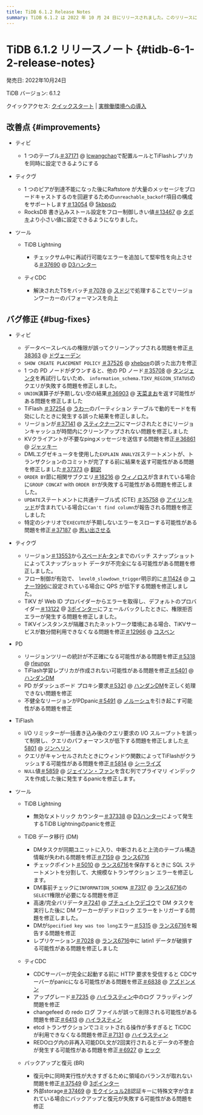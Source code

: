 ```yaml
---
title: TiDB 6.1.2 Release Notes
summary: TiDB 6.1.2 は 2022 年 10 月 24 日にリリースされました。このリリースには、TiDB、TiKV、ツール、PD、 TiFlashの改善と、各コンポーネントのさまざまな問題に対するバグ修正が含まれています。改善には、配置ルールとTiFlashレプリカの同時設定、さまざまな設定の構成のサポート、パフォーマンスの向上が含まれます。バグ修正では、権限の誤ったクリーンアップ、誤った出力、クエリの失敗、パフォーマンスの問題などの問題に対処しています。
---
```


# TiDB 6.1.2 リリースノート {#tidb-6-1-2-release-notes}

発売日: 2022年10月24日

TiDB バージョン: 6.1.2

クイックアクセス: [クイックスタート](https://docs.pingcap.com/tidb/v6.1/quick-start-with-tidb) | [実稼働環境への導入](https://docs.pingcap.com/tidb/v6.1/production-deployment-using-tiup)

## 改善点 {#improvements}

-   ティビ

    -   1 つのテーブル[＃37171](https://github.com/pingcap/tidb/issues/37171) @ [lcwangchao](https://github.com/lcwangchao)で配置ルールとTiFlashレプリカを同時に設定できるようにする

-   ティクヴ

    -   1 つのピアが到達不能になった後にRaftstore が大量のメッセージをブロードキャストするのを回避するための`unreachable_backoff`項目の構成をサポートします[＃13054](https://github.com/tikv/tikv/issues/13054) @ [5kbpsの](https://github.com/5kbpers)
    -   RocksDB 書き込みストール設定をフロー制御しきい値[＃13467](https://github.com/tikv/tikv/issues/13467) @ [タボキ](https://github.com/tabokie)より小さい値に設定できるようになりました。

-   ツール

    -   TiDB Lightning

        -   チェックサム中に再試行可能なエラーを追加して堅牢性を向上させる[＃37690](https://github.com/pingcap/tidb/issues/37690) @ [D3ハンター](https://github.com/D3Hunter)

    -   ティCDC

        -   解決されたTSをバッチ[＃7078](https://github.com/pingcap/tiflow/issues/7078) @ [スドジ](https://github.com/sdojjy)で処理することでリージョンワーカーのパフォーマンスを向上

## バグ修正 {#bug-fixes}

-   ティビ

    -   データベースレベルの権限が誤ってクリーンアップされる問題を修正[＃38363](https://github.com/pingcap/tidb/issues/38363) @ [ドヴェーデン](https://github.com/dveeden)
    -   `SHOW CREATE PLACEMENT POLICY` [＃37526](https://github.com/pingcap/tidb/issues/37526) @ [xhebox](https://github.com/xhebox)の誤った出力を修正
    -   1 つの PD ノードがダウンすると、他の PD ノード[＃35708](https://github.com/pingcap/tidb/issues/35708) @ [タンジェンタ](https://github.com/tangenta)を再試行しないため、 `information_schema.TIKV_REGION_STATUS`のクエリが失敗する問題を修正しました。
    -   `UNION`演算子が予期しない空の結果[＃36903](https://github.com/pingcap/tidb/issues/36903) @ [天菜まお](https://github.com/tiancaiamao)を返す可能性がある問題を修正しました
    -   TiFlash [＃37254](https://github.com/pingcap/tidb/issues/37254) @ [うわー](https://github.com/wshwsh12)のパーティション テーブルで動的モードを有効にしたときに発生する誤った結果を修正しました。
    -   リージョンが[＃37141](https://github.com/pingcap/tidb/issues/37141) @ [スティクナーフ](https://github.com/sticnarf)にマージされたときにリージョンキャッシュが時間内にクリーンアップされない問題を修正しました
    -   KVクライアントが不要なpingメッセージを送信する問題を修正[＃36861](https://github.com/pingcap/tidb/issues/36861) @ [ジャッキー](https://github.com/jackysp)
    -   DMLエグゼキュータを使用した`EXPLAIN ANALYZE`ステートメントが、トランザクションのコミットが完了する前に結果を返す可能性がある問題を修正しました[＃37373](https://github.com/pingcap/tidb/issues/37373) @ [翻訳](https://github.com/cfzjywxk)
    -   `ORDER BY`節に相関サブクエリ[＃18216](https://github.com/pingcap/tidb/issues/18216) @ [ウィノロス](https://github.com/winoros)が含まれている場合に`GROUP CONCAT` with `ORDER BY`が失敗する可能性がある問題を修正しました。
    -   `UPDATE`ステートメントに共通テーブル式 (CTE) [＃35758](https://github.com/pingcap/tidb/issues/35758) @ [アイリンキッド](https://github.com/AilinKid)が含まれている場合に`Can't find column`が報告される問題を修正しました
    -   特定のシナリオで`EXECUTE`が予期しないエラーをスローする可能性がある問題を修正[＃37187](https://github.com/pingcap/tidb/issues/37187) @ [思い出させる](https://github.com/Reminiscent)

-   ティクヴ

    -   リージョン[＃13553](https://github.com/tikv/tikv/issues/13553)から[スペードA-タン](https://github.com/SpadeA-Tang)までのバッチ スナップショットによってスナップショット データが不完全になる可能性がある問題を修正しました。
    -   フロー制御が有効で、 `level0_slowdown_trigger`明示的に[＃11424](https://github.com/tikv/tikv/issues/11424) @ [コナー1996](https://github.com/Connor1996)に設定されている場合に QPS が低下する問題を修正しました。
    -   TiKV が Web ID プロバイダーからエラーを取得し、デフォルトのプロバイダー[＃13122](https://github.com/tikv/tikv/issues/13122) @ [3ポインター](https://github.com/3pointer)にフェールバックしたときに、権限拒否エラーが発生する問題を修正しました。
    -   TiKVインスタンスが隔離されたネットワーク環境にある場合、TiKVサービスが数分間利用できなくなる問題を修正[＃12966](https://github.com/tikv/tikv/issues/12966) @ [コスベン](https://github.com/cosven)

-   PD

    -   リージョンツリーの統計が不正確になる可能性がある問題を修正[＃5318](https://github.com/tikv/pd/issues/5318) @ [rleungx](https://github.com/rleungx)
    -   TiFlash学習レプリカが作成されない可能性がある問題を修正[＃5401](https://github.com/tikv/pd/issues/5401) @ [ハンダンDM](https://github.com/HunDunDM)
    -   PD がダッシュボード プロキシ要求[＃5321](https://github.com/tikv/pd/issues/5321) @ [ハンダンDM](https://github.com/HunDunDM)を正しく処理できない問題を修正
    -   不健全なリージョンがPDpanic[＃5491](https://github.com/tikv/pd/issues/5491) @ [ノルーシュ](https://github.com/nolouch)を引き起こす可能性がある問題を修正

-   TiFlash

    -   I/O リミッターが一括書き込み後のクエリ要求の I/O スループットを誤って制限し、クエリのパフォーマンスが低下する問題を修正しました[＃5801](https://github.com/pingcap/tiflash/issues/5801) @ [ジンヘリン](https://github.com/JinheLin)
    -   クエリがキャンセルされたときにウィンドウ関数によってTiFlashがクラッシュする可能性がある問題を修正[＃5814](https://github.com/pingcap/tiflash/issues/5814) @ [シーライズ](https://github.com/SeaRise)
    -   `NULL`値[＃5859](https://github.com/pingcap/tiflash/issues/5859) @ [ジェイソン・ファン](https://github.com/JaySon-Huang)を含む列でプライマリ インデックスを作成した後に発生するpanicを修正します。

-   ツール

    -   TiDB Lightning

        -   無効なメトリック カウンター[＃37338](https://github.com/pingcap/tidb/issues/37338) @ [D3ハンター](https://github.com/D3Hunter)によって発生するTiDB Lightningのpanicを修正

    -   TiDB データ移行 (DM)

        -   DMタスクが同期ユニットに入り、中断されると上流のテーブル構造情報が失われる問題を修正[＃7159](https://github.com/pingcap/tiflow/issues/7159) @ [ランス6716](https://github.com/lance6716)
        -   チェックポイント[＃5010](https://github.com/pingcap/tiflow/issues/5010) @ [ランス6716](https://github.com/lance6716)を保存するときに SQL ステートメントを分割して、大規模なトランザクション エラーを修正します。
        -   DM事前チェックに`INFORMATION_SCHEMA` [＃7317](https://github.com/pingcap/tiflow/issues/7317) @ [ランス6716](https://github.com/lance6716)の`SELECT`権限が必要になる問題を修正
        -   高速/完全バリデータ[＃7241](https://github.com/pingcap/tiflow/issues/7241) @ [ブチュイトウデゴウ](https://github.com/buchuitoudegou)で DM タスクを実行した後に DM ワーカーがデッドロック エラーをトリガーする問題を修正しました。
        -   DMが`Specified key was too long`エラー[＃5315](https://github.com/pingcap/tiflow/issues/5315) @ [ランス6716](https://github.com/lance6716)を報告する問題を修正
        -   レプリケーション[＃7028](https://github.com/pingcap/tiflow/issues/7028) @ [ランス6716](https://github.com/lance6716)中に latin1 データが破損する可能性がある問題を修正しました

    -   ティCDC

        -   CDCサーバーが完全に起動する前に HTTP 要求を受信すると CDCサーバーがpanicになる可能性がある問題を修正[＃6838](https://github.com/pingcap/tiflow/issues/6838) @ [アズドンメン](https://github.com/asddongmen)
        -   アップグレード[＃7235](https://github.com/pingcap/tiflow/issues/7235) @ [ハイラスティン](https://github.com/Rustin170506)中のログ フラッディング問題を修正
        -   changefeed の redo ログ ファイルが誤って削除される可能性がある問題を修正[＃6413](https://github.com/pingcap/tiflow/issues/6413) @ [ハイラスティン](https://github.com/Rustin170506)
        -   etcd トランザクションでコミットされる操作が多すぎると TiCDC が利用できなくなる問題を修正[＃7131](https://github.com/pingcap/tiflow/issues/7131) @ [ハイラスティン](https://github.com/Rustin170506)
        -   REDOログ内の非再入可能DDL文が2回実行されるとデータの不整合が発生する可能性がある問題を修正[＃6927](https://github.com/pingcap/tiflow/issues/6927) @ [ヒック](https://github.com/hicqu)

    -   バックアップと復元 (BR)

        -   復元中に同時実行性が大きすぎるために領域のバランスが取れない問題を修正[＃37549](https://github.com/pingcap/tidb/issues/37549) @ [3ポインター](https://github.com/3pointer)
        -   外部storage[＃37469](https://github.com/pingcap/tidb/issues/37469) @ [モクイシュル28](https://github.com/MoCuishle28)認証キーに特殊文字が含まれている場合にバックアップと復元が失敗する可能性がある問題を修正
